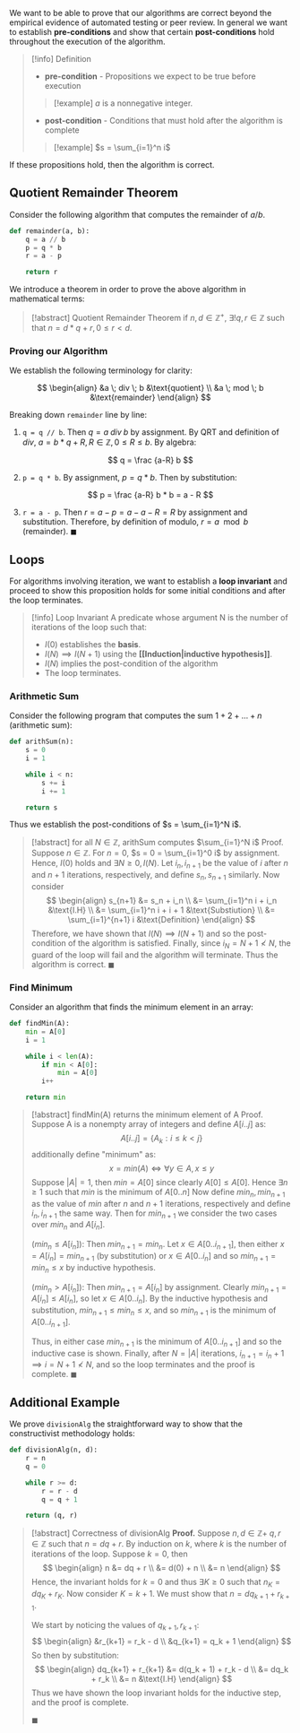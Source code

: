 We want to be able to prove that our algorithms are correct beyond the empirical evidence of automated testing or peer review. In general we want to establish **pre-conditions** and show that certain **post-conditions** hold throughout the execution of the algorithm.

> [!info] Definition
> - **pre-condition** - Propositions we expect to be true before execution
> > [!example] 
> > $a$ is a nonnegative integer.
> - **post-condition** - Conditions that must hold after the algorithm is complete
> > [!example]
> > $s = \sum_{i=1}^n i$

If these propositions hold, then the algorithm is correct.

## Quotient Remainder Theorem

Consider the following algorithm that computes the remainder of $a/b$.

```Python
def remainder(a, b):
	q = a // b
	p = q * b
	r = a - p

	return r
```

We introduce a theorem in order to prove the above algorithm in mathematical terms:

> [!abstract] Quotient Remainder Theorem
> if $n,d \in \mathbb{Z}^+$, $\exists! q, r \in \mathbb{Z}$ such that $n = d * q + r, 0 \leq r \lt d$.

### Proving our Algorithm

We establish the following terminology for clarity:

$$
\begin{align}
&a \; div \; b &\text{quotient} \\
&a \; mod \; b &\text{remainder}
\end{align}
$$

Breaking down `remainder` line by line:

1. `q = q // b`. Then $q = a \; div \; b$ by assignment. By QRT and definition of $div$, $a = b * q + R, R \in \mathbb{Z}, 0 \leq R \le b$. By algebra:

$$
q = \frac {a-R} b
$$

2. `p = q * b`. By assignment, $p = q * b$. Then by substitution:

$$
p = \frac {a-R} b * b = a - R
$$

3. `r = a - p`. Then $r = a - p = a - a - R = R$ by assignment and substitution. Therefore, by definition of modulo, $r = a \mod b$ (remainder). $\blacksquare$

## Loops

For algorithms involving iteration, we want to establish a **loop invariant** and proceed to show this proposition holds for some initial conditions and after the loop terminates.

> [!info] Loop Invariant
> A predicate whose argument N is the number of iterations of the loop such that:
> - $I(0)$ establishes the **basis**.
> - $I(N) \implies I(N+1)$ using the **[[Induction|inductive hypothesis]]**.
> - $I(N)$ implies the post-condition of the algorithm
> - The loop terminates. 

### Arithmetic Sum

Consider the following program that computes the sum $1 + 2 + \dots + n$ (arithmetic sum):

```Python
def arithSum(n):
	s = 0
	i = 1

	while i < n:
		s += i
		i += 1

	return s
```

Thus we establish the post-conditions of $s = \sum_{i=1}^N i$.

> [!abstract] for all $N \in \mathbb{Z}$, arithSum computes $\sum_{i=1}^N i$
> Proof. Suppose $n \in \mathbb{Z}$. For $n = 0$, $s = 0 = \sum_{i=1}^0 i$ by assignment. Hence, $I(0)$ holds and $\exists N \geq 0, I(N)$.
> Let $i_n, i_{n+1}$ be the value of $i$ after $n$ and $n+1$ iterations, respectively, and define $s_n, s_{n+1}$ similarly. Now consider
> $$
> \begin{align}
> s_{n+1} &= s_n + i_n \\
> &= \sum_{i=1}^n i + i_n &\text{I.H} \\
> &= \sum_{i=1}^n i + i + 1 &\text{Substiution} \\
> &= \sum_{i=1}^{n+1} i &\text{Definition}
> \end{align}
> $$ 
> Therefore, we have shown that $I(N) \implies I(N+1)$ and so the post-condition of the algorithm is satisfied.
> Finally, since $i_{N} = N + 1 \not \lt N$, the guard of the loop will fail and the algorithm will terminate. Thus the algorithm is correct. 
> $\blacksquare$

### Find Minimum

Consider an algorithm that finds the minimum element in an array:

```Python
def findMin(A):
	min = A[0]
	i = 1

	while i < len(A):
		if min < A[0]:
			min = A[0]
		i++

	return min
```

> [!abstract] findMin(A) returns the minimum element of A
> Proof. Suppose A is a nonempty array of integers and define $A[i..j]$ as:
> $$
> A[i..j] = \{ A_k : i \leq k \lt j \} 
> $$
> additionally define "minimum" as:
> $$
> x = min(A) \iff \forall y \in A, x \leq y 
> $$
> Suppose $|A| = 1$, then $min = A[0]$ since clearly $A[0] \leq A[0]$. Hence $\exists n \geq 1$ such that $min$ is the minimum of $A[0..n]$
> Now define $min_n, min_{n+1}$ as the value of $min$ after $n$ and $n+1$ iterations, respectively and define $i_n, i_{n+1}$ the same way. Then for $min_{n+1}$ we consider the two cases over $min_n$ and $A[i_n]$.
> 
> ($min_n \leq A[i_n]$): Then $min_{n+1} = min_n$. Let $x \in A[0..i_{n+1}]$, then either $x = A[i_n] = min_{n+1}$ (by substitution) or $x \in A[0..i_n]$ and so $min_{n+1} = min_n \leq x$ by inductive hypothesis.
> 
> ($min_n \gt A[i_n]$): Then $min_{n+1} = A[i_n]$ by assignment. Clearly $min_{n+1} = A[i_n] \leq A[i_n]$, so let $x \in A[0..i_n]$. By the inductive hypothesis and substitution, $min_{n+1} \leq min_n \leq x$, and so $min_{n+1}$ is the minimum of $A[0..i_{n+1}]$.
> 
> Thus, in either case $min_{n+1}$ is the minimum of $A[0..i_{n+1}]$ and so the inductive case is shown. Finally, after $N = |A|$ iterations, $i_{n+1} = i_{n} + 1 \implies i = N + 1 \not \lt N$, and so the loop terminates and the proof is complete.
> $\blacksquare$

## Additional Example

We prove `divisionAlg` the straightforward way to show that the constructivist methodology holds:

```Python
def divisionAlg(n, d):
	r = n
	q = 0

	while r >= d:
		r = r - d
		q = q + 1

	return (q, r)
```

> [!abstract] Correctness of divisionAlg
> **Proof.**
> Suppose $n, d \in \mathbb{Z}+ \; q, r \in \mathbb{Z}$ such that $n = dq + r$. By induction on $k$, where $k$ is the number of iterations of the loop. Suppose $k = 0$, then
> $$
> \begin{align}
> n &= dq + r \\
> &= d(0) + n \\
> &= n
> \end{align}
> $$
> Hence, the invariant holds for $k = 0$ and thus $\exists K \geq 0$ such that $n_K = dq_K + r_K$. Now consider $K = k + 1$. We must show that $n = dq_{k+1} + r_{k+1}$.
> 
> We start by noticing the values of $q_{k+1}, r_{k+1}$:
> $$
> \begin{align}
> &r_{k+1} = r_k - d \\
> &q_{k+1} = q_k + 1 
> \end{align}
> $$
> So then by substitution:
> $$
> \begin{align}
> dq_{k+1} + r_{k+1} &= d(q_k + 1) + r_k - d \\
> &= dq_k + r_k \\
> &= n &\text{I.H}
> \end{align}
> $$ 
> Thus we have shown the loop invariant holds for the inductive step, and the proof is complete.
> 
> $\blacksquare$